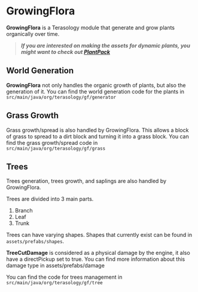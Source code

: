 GrowingFlora
============
**GrowingFlora** is a Terasology module that generate and grow plants organically over time.

> ***If you are interested on making the assets for dynamic plants, you might want to check out [PlantPack](https://github.com/Terasology/PlantPack)***

World Generation
-------
**GrowingFlora** not only handles the organic growth of plants, but also the generation of it. You can find the world generation code for the plants in `src/main/java/org/terasology/gf/generator`

Grass Growth
------------
Grass growth/spread is also handled by GrowingFlora. This allows a block of grass to spread to a dirt block and turning it into a grass block. You can find the grass growth/spread code in `src/main/java/org/terasology/gf/grass`

Trees
-------
Trees generation, trees growth, and saplings are also handled by GrowingFlora.

Trees are divided into 3 main parts.
 1. Branch
 2. Leaf
 3. Trunk

Trees can have varying shapes. Shapes that currently exist can be found in `assets/prefabs/shapes`.

**TreeCutDamage** is considered as a physical damage by the engine, it also have a directPickup set to true. You can find more information about this damage type in assets/prefabs/damage

You can find the code for trees management in `src/main/java/org/terasology/gf/tree`